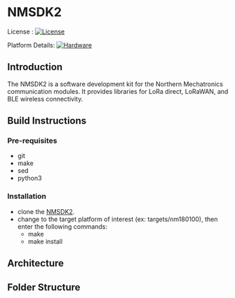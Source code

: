 # NMSDK2
License : [![License](https://img.shields.io/badge/license-BSD_3-blue.svg)](http://gitlab.northernmechatronics.com:50250/nmi/software/nmsdk/blob/master/LICENSE)

Platform Details: [![Hardware](https://img.shields.io/badge/hardware-wiki-green.svg)](https://www.northernmechatronics.com/nm180100)


## Introduction
The NMSDK2 is a software development kit for the Northern Mechatronics communication
modules.  It provides libraries for LoRa direct, LoRaWAN, and BLE wireless connectivity.

## Build Instructions
### Pre-requisites
* git
* make
* sed
* python3

### Installation
* clone the [NMSDK2](https://github.com/NorthernMechatronics/nmsdk2).
* change to the target platform of interest (ex: targets/nm180100), then enter the following commands:
    * make
    * make install

## Architecture


## Folder Structure

